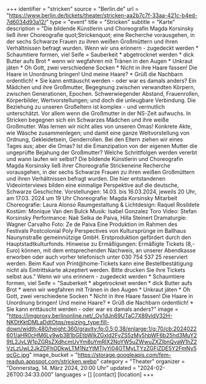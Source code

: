 +++
identifier = "stricken"
source = "Berlin.de"
url = "https://www.berlin.de/tickets/theater/stricken-aa2b7c7f-33aa-421c-b4ed-7d6034d93a12/"
type = "event"
title = "Stricken"
subtitle = "Karte"
description = "Die bildende Künstlerin und Choreografin Magda Korsinsky ließ ihrer Choreografie quot;Strickenquot; eine Recherche vorausgehen, in der sechs Schwarze Frauen zu ihren weißen Großmüttern und ihren Verhältnissen befragt wurden.
Wenn wir uns erinnern - zugedeckt werden * Schaumtiere formen, viel Seife = Sauberkeit * abgetrocknet werden * dick Butter aufs Brot * wenn wir wegfahren mit Tränen in den Augen * Unkraut jäten * Oh Gott, zwei verschiedene Socken * Nicht in ihre Haare fassen! Die Haare in Unordnung bringen! Und meine Haare? * Grüß die Nachbarn ordentlich! * Sie kann enttäuscht werden - oder war es damals anders?
Ein Mädchen und ihre Großmutter, Begegnung zwischen verwandten Körpern, zwischen Generationen, Epochen. Schwerwiegender Abstand, Frauenrollen, Körperbilder, Wertvorstellungen; und doch die unleugbare Verbindung. Die Beziehung zu unseren Großeltern ist komplex - und vermutlich unterschätzt. Vor allem wenn die Großmutter in der NS-Zeit aufwuchs.
In Stricken begegnen sich ein Schwarzes Mädchen und ihre weiße Großmutter. Was lernen wir nicht alles von unseren Omas! Konkrete Akte, wie Wäsche zusammenlegen; und damit eine ganze Weltvorstellung von Ordnung, Gekleidetsein, Genderrollen. Bei den Eltern ziehen wir eines Tages aus; aber die Omas? Ist die Emanzipation von der eigenen Mutter die ungeprüfte Bejahung der Großmutter? Welche Schrittfolgen werden vererbt und wann laufen wir selbst?
Die bildende Künstlerin und Choreografin Magda Korsinsky ließ ihrer Choreografie Strickeneine Recherche vorausgehen, in der sechs Schwarze Frauen zu ihren weißen Großmüttern und ihren Verhältnissen befragt wurden. Die hier entstandenen Videointerviews bilden eine einmalige Perspektive auf die deutsche, Schwarze Geschichte.
Vorstellungen: 14.03. bis 16.03.2024, jeweils 20 Uhr, am 17.03. 2024 um 19 Uhr
Choreografie: Magda Korsinsky
Mitarbeit Choreografie: Laura Alonso
Raumgestaltung & Lichtdesign: Raquel Rosildete
Kostüm: Monique Van den Bulck
Musik: Isabel Gonzalez Toro
Video: Stefan Korsinsky
Performance: Naê Selka de Paiva, Hilla Steinert
Dramaturgie: Wagner Carvalho
Foto: Ze de Paiva
Eine Produktion im Rahmen des Festivals Postcolonial Poly Perspectives von Kultursprünge im Ballhaus Naunynstraße gemeinnützige GmbH. Erstproduktion gefördert durch den Hauptstadtkulturfonds.
Hinweise zu Ermäßigungen: Ermäßigte Tickets (8,- Euro) können, mit dem entsprechenden Nachweis, an unserer Abendkasse erworben oder auch vorher telefonisch unter 030 754 537 25 reserviert werden.
Beim Kauf von Print@home-Tickets kann eine Bestellbestätigung nicht als Eintrittskarte akzeptiert werden. Bitte drucken Sie ihre Tickets selbst aus."
Wenn wir uns erinnern - zugedeckt werden * Schaumtiere formen, viel Seife = "Sauberkeit * abgetrocknet werden * dick Butter aufs Brot * wenn wir wegfahren mit Tränen in den Augen * Unkraut jäten * Oh Gott, zwei verschiedene Socken * Nicht in ihre Haare fassen! Die Haare in Unordnung bringen! Und meine Haare? * Grüß die Nachbarn ordentlich! * Sie kann enttäuscht werden - oder war es damals anders?"
image = "https://imgproxy.berlinonline.net/_Oy1dJn69UTaC7X89vldV32H-NKDtKktDMLaDdtOtqs/resizing_type:fill-down/width:480/height:360/gravity:fp:0.5:0.38/enlarge:1/q:70/cb:2024022601/aHR0cHM6Ly9wb3B1bGEtbWlkZGxld2FyZS5zMy5hbWF6b25hd3MuY29tL2JvLW1pZGRsZXdhcmUvYm8uYmRlX2NoYW5uZWwuZXZlbnQvaW1hZ2VzLzUwL2JkZDFhODkwLTM1NzYtMTIyYi04OTMyLTYzZGFiZDE5Y2FmNy5qcGc.jpg"
image_bucket = "https://storage.googleapis.com/fem-readup.appspot.com/stricken.webp"
category = "Theater"
organizer = "Donnerstag, 14. März 2024, 20:00 Uhr"
updated = "2024-02-26T00:34:33.000"
languages = []
[contact]
[location]
+++